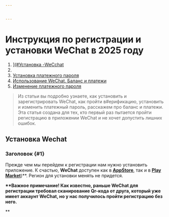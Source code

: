 ```yaml
---


---
```


<h1 id="инструкция-по-регистрации-и-установки-wechat-в-2025-году">Инструкция по регистрации и установки WeChat в 2025 году</h1>
<ol>
<li><a href="#%D0%A3%D1%81%D1%82%D0%B0%D0%BD%D0%BE%D0%B2%D0%BA%DWehatУстановка WecСhat">](#Установка -WeСchat</a></li>
<li><a href="#like-this-oneWeChat</a></li>
<li><a href=")
2. [Регистрация вWeh### Заголовок {#1}Верификация аккаунта WeChat</a></li>
<li><a href="#like-this-one">Установка платежного пароля</a></li>
<li><a href="#like-this-one">Использование WeChat. Баланс и платежи</a></li>
<li><a href="#like-this-one">Изменение платежного пароля</a></li>
</ol>
<blockquote>
<p>Из статьи вы подробно узнаете, как установить и зарегистрировать WeChat, как пройти в#ерификацию, установить и изменить платежный пароль, расскажем про баланс и платежи.<br>
Эта статья создана для тех, кто первый раз пытается пройти регистрацию в приложении WeChat и не хочет допустить лишних ошибок.</p>
</blockquote>
<h2 id="установка-wechat">Установка Wechat</h2>
<p>

### Заголовок {#1}
Прежде чем мы перейдем к регистрации нам нужно установить приложение. К счастью, <strong>WeChat</strong> доступен как в <strong><a href="https://apps.apple.com/ru/app/wechat/id414478124">AppStore</a></strong>, так и в <strong><a href="**WeChat** доступен как в **[AppStore](https://apps.apple.com/ru/app/wechat/id414478124)**, так и в **[Play Market](https://play.google.com/store/apps/details?id=com.tencent.mm&amp;hl=ru&amp;pli=1">Play Market</a></strong>)**. Регион для установки менять не придется.</p>
<p><strong>  
  
**Важное примечание! Как известно, раньше WeChat для регистрации требовал сканирование Qr-кода от друга, который уже имеет аккаунт WeChat, но у нас получилось пройти регистрацию без него.</strong></p>
**
<!--stackedit_data:
eyJoaXN0b3J5IjpbMzI4NDQ4OTUxLC0xODcxMjEwOTQ5LC0yMD
g4NzQ2NjEyXX0=
-->